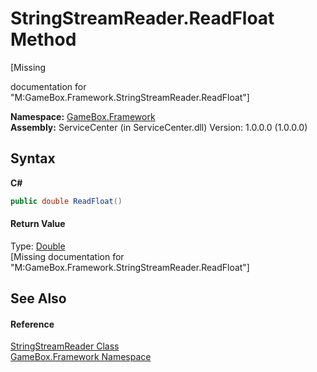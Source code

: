 # StringStreamReader.ReadFloat Method 
 

\[Missing <summary> documentation for "M:GameBox.Framework.StringStreamReader.ReadFloat"\]

**Namespace:**&nbsp;<a href="a8957fe6-9cc0-3a6d-cd5c-a2a246efee1e">GameBox.Framework</a><br />**Assembly:**&nbsp;ServiceCenter (in ServiceCenter.dll) Version: 1.0.0.0 (1.0.0.0)

## Syntax

**C#**<br />
``` C#
public double ReadFloat()
```


#### Return Value
Type: <a href="http://msdn2.microsoft.com/zh-cn/library/643eft0t" target="_blank">Double</a><br />\[Missing <returns> documentation for "M:GameBox.Framework.StringStreamReader.ReadFloat"\]

## See Also


#### Reference
<a href="9aeec54e-a056-42b3-343f-58f7e202a855">StringStreamReader Class</a><br /><a href="a8957fe6-9cc0-3a6d-cd5c-a2a246efee1e">GameBox.Framework Namespace</a><br />